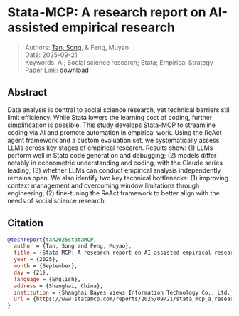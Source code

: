 # Stata-MCP: A research report on AI-assisted empirical research

> Authors: [Tan, Song](https://www.sepinetam.com), & Feng, Muyao  
> Date: 2025-09-21  
> Keywords: AI; Social science research; Stata; Empirical Strategy  
> Paper Link: [download](https://reports.statamcp.com/202509/stata_mcp_a_research_report_on_ai_assisted_empirical_research.pdf)

## Abstract
Data analysis is central to social science research, yet technical barriers still limit efficiency. While Stata lowers the learning cost of coding, further simplification is possible. This study develops Stata-MCP to streamline coding via AI and promote automation in empirical work. Using the ReAct agent framework and a custom evaluation set, we systematically assess LLMs across key stages of empirical research. Results show: (1) LLMs perform well in Stata code generation and debugging; (2) models differ notably in econometric understanding and coding, with the Claude series leading; (3) whether LLMs can conduct empirical analysis independently remains open. We also identify two key technical bottlenecks: (1) improving context management and overcoming window limitations through engineering; (2) fine-tuning the ReAct framework to better align with the needs of social science research.


## Citation
```bibtex
@techreport{tan2025stataMCP,
  author = {Tan, Song and Feng, Muyao},
  title = {Stata-MCP: A research report on AI-assisted empirical research},
  year = {2025},
  month = {September},
  day = {21},
  language = {English},
  address = {Shanghai, China},
  institution = {Shanghai Bayes Views Information Technology Co., Ltd.},
  url = {https://www.statamcp.com/reports/2025/09/21/stata_mcp_a_research_report_on_ai_assisted_empirical_research}
}
```
